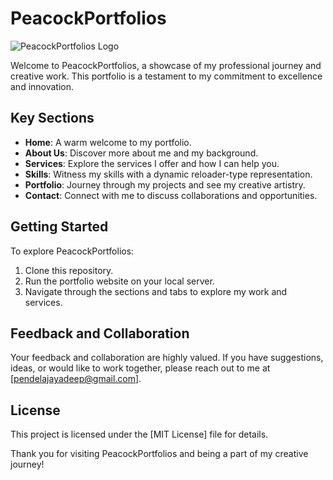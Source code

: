 # PeacockPortfolios
![PeacockPortfolios Logo](https://img.freepik.com/premium-vector/peacock-colorful-logo_339976-8.jpg?w=740)

Welcome to PeacockPortfolios, a showcase of my professional journey and creative work. This portfolio is a testament to my commitment to excellence and innovation.

## Key Sections

- **Home**: A warm welcome to my portfolio.
- **About Us**: Discover more about me and my background.
- **Services**: Explore the services I offer and how I can help you.
- **Skills**: Witness my skills with a dynamic reloader-type representation.
- **Portfolio**: Journey through my projects and see my creative artistry.
- **Contact**: Connect with me to discuss collaborations and opportunities.

## Getting Started

To explore PeacockPortfolios:

1. Clone this repository.
2. Run the portfolio website on your local server.
3. Navigate through the sections and tabs to explore my work and services.

## Feedback and Collaboration

Your feedback and collaboration are highly valued. If you have suggestions, ideas, or would like to work together, please reach out to me at [pendelajayadeep@gmail.com].

## License

This project is licensed under the [MIT License] file for details.

Thank you for visiting PeacockPortfolios and being a part of my creative journey!
